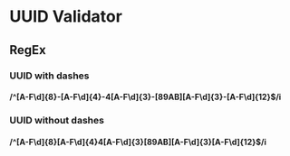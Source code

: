 # UUID Validator

## RegEx

### UUID with dashes

#### /^[A-F\d]{8}-[A-F\d]{4}-4[A-F\d]{3}-[89AB][A-F\d]{3}-[A-F\d]{12}$/i

### UUID without dashes

#### /^[A-F\d]{8}[A-F\d]{4}4[A-F\d]{3}[89AB][A-F\d]{3}[A-F\d]{12}$/i
